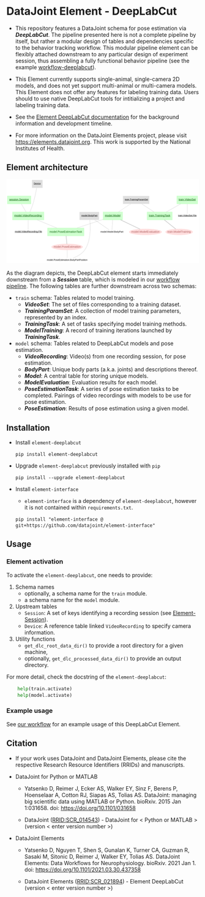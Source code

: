 # DataJoint Element - DeepLabCut

+ This repository features a DataJoint schema for pose estimation via ***DeepLabCut***.
The pipeline presented here is not a complete pipeline by itself, but rather a modular
design of tables and dependencies specific to the behavior tracking workflow. This
modular pipeline element can be flexibly attached downstream to any particular design
of experiment session, thus assembling a fully functional behavior pipeline (see the
example [workflow-deeplabcut](https://github.com/datajoint/workflow-deeplabcut)).

+ This Element currently supports single-animal, single-camera 2D models, and does not yet
support multi-animal or multi-camera models. This Element does not offer any features
for labeling training data. Users should to use native DeepLabCut tools for
intitializing a project and labeling training data.

+ See the [Element DeepLabCut documentation](https://elements.datajoint.org/description/deeplabcut/) for the background information and development timeline.

+ For more information on the DataJoint Elements project, please visit https://elements.datajoint.org.  This work is supported by the National Institutes of Health.

## Element architecture

![element-deeplabcut diagram](images/diagram_dlc.svg)

As the diagram depicts, the DeepLabCut element starts immediately downstream from
a ***Session*** table, which is modeled in our 
[workflow pipeline](https://github.com/datajoint/workflow-deeplabcut/blob/main/workflow_deeplabcut/pipeline.py).
The following tables are further downstream across two schemas:

- `train` schema: Tables related to model training.
   + ***VideoSet***: The set of files corresponding to a training dataset.
   + ***TrainingParamSet***: A collection of model training parameters, represented by an index.
   + ***TrainingTask***: A set of tasks specifying model training methods.
   + ***ModelTraining***: A record of training iterations launched by ***TrainingTask***.
- `model` schema: Tables related to DeepLabCut models and pose estimation.
   + ***VideoRecording***: Video(s) from one recording session, for pose estimation.
   + ***BodyPart***: Unique body parts (a.k.a. joints) and descriptions thereof.
   + ***Model***: A central table for storing unique models.
   + ***ModelEvaluation***: Evaluation results for each model.
   + ***PoseEstimationTask***: A series of pose estimation tasks to be completed. 
     Pairings of video recordings with models to be use for pose estimation.
   + ***PoseEstimation***: Results of pose estimation using a given model. 

## Installation

+ Install `element-deeplabcut`
    ```
    pip install element-deeplabcut
    ```

+ Upgrade `element-deeplabcut` previously installed with `pip`
    ```
    pip install --upgrade element-deeplabcut
    ```

+ Install `element-interface`

    + `element-interface` is a dependency of `element-deeplabcut`, however it is not
      contained within `requirements.txt`.

    ```
    pip install "element-interface @ git+https://github.com/datajoint/element-interface"
    ```

## Usage

### Element activation

To activate the `element-deeplabcut`, one needs to provide:

1. Schema names
    + optionally, a schema name for the `train` module.
    + a schema name for the `model` module.
2. Upstream tables
    + `Session`: A set of keys identifying a recording session (see 
      [Element-Session](https://github.com/datajoint/element-session)).
    + `Device`: A reference table linked `VideoRecording` to specify camera information.
3. Utility functions
    + `get_dlc_root_data_dir()` to provide a root directory for a given machine,
    + optionally, `get_dlc_processed_data_dir()` to provide an output directory.

For more detail, check the docstring of the `element-deeplabcut`:
```python
    help(train.activate)
    help(model.activate)
```
### Example usage

See [our workflow](https://github.com/datajoint/workflow-deeplabcut) for an example usage of this DeepLabCut Element.

## Citation

+ If your work uses DataJoint and DataJoint Elements, please cite the respective Research Resource Identifiers (RRIDs) and manuscripts.

+ DataJoint for Python or MATLAB
    + Yatsenko D, Reimer J, Ecker AS, Walker EY, Sinz F, Berens P, Hoenselaar A, Cotton RJ, Siapas AS, Tolias AS. DataJoint: managing big scientific data using MATLAB or Python. bioRxiv. 2015 Jan 1:031658. doi: https://doi.org/10.1101/031658

    + DataJoint ([RRID:SCR_014543](https://scicrunch.org/resolver/SCR_014543)) - DataJoint for < Python or MATLAB > (version < enter version number >)

+ DataJoint Elements
    + Yatsenko D, Nguyen T, Shen S, Gunalan K, Turner CA, Guzman R, Sasaki M, Sitonic D, Reimer J, Walker EY, Tolias AS. DataJoint Elements: Data Workflows for Neurophysiology. bioRxiv. 2021 Jan 1. doi: https://doi.org/10.1101/2021.03.30.437358

    + DataJoint Elements ([RRID:SCR_021894](https://scicrunch.org/resolver/SCR_021894)) - Element DeepLabCut (version < enter version number >)